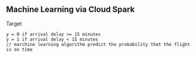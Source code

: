 
## Machine Learning via Cloud Spark

Target
```
y = 0 if arrival delay >= 15 minutes
y = 1 if arrival delay < 15 minutes
// marchine learning algorithm predict the probability that the flight is on time
```

